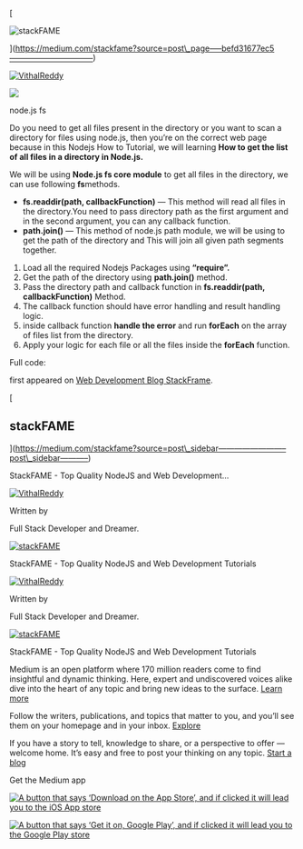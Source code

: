 \[

![stackFAME](https://miro.medium.com/max/284/1*swMzMD4QNvE5GyLpFfJR5Q.png)

\](https://medium.com/stackfame?source=post\_page—–befd31677ec5——————————–)

[![VithalReddy](https://miro.medium.com/fit/c/96/96/1*GlQSX_dAtVf7agV94PlmgA.jpeg)](https://medium.com/@vithalreddy?source=post_page-----befd31677ec5--------------------------------)

![](https://miro.medium.com/max/1108/1*ACjUS_t19OrsP-dDLytV9A.gif)

node.js fs

Do you need to get all files present in the directory or you want to scan a directory for files using node.js, then you’re on the correct web page because in this Nodejs How to Tutorial, we will learning **How to get the list of all files in a directory in Node.js.**

We will be using **Node.js fs core module** to get all files in the directory, we can use following **fs**methods.

- **fs.readdir(path, callbackFunction)** — This method will read all files in the directory.You need to pass directory path as the first argument and in the second argument, you can any callback function.
- **path.join()** — This method of node.js path module, we will be using to get the path of the directory and This will join all given path segments together.

1.  Load all the required Nodejs Packages using **“require”.**
2.  Get the path of the directory using **path.join()** method.
3.  Pass the directory path and callback function in **fs.readdir(path, callbackFunction)** Method.
4.  The callback function should have error handling and result handling logic.
5.  inside callback function **handle the error** and run **forEach** on the array of files list from the directory.
6.  Apply your logic for each file or all the files inside the **forEach** function.

Full code:

first appeared on [Web Development Blog StackFrame](https://stackfame.com/graphql-req-object).

\[

## stackFAME

\](https://medium.com/stackfame?source=post\_sidebar————————–post\_sidebar———–)

StackFAME - Top Quality NodeJS and Web Development…

[![VithalReddy](https://miro.medium.com/fit/c/160/160/1*GlQSX_dAtVf7agV94PlmgA.jpeg)](https://medium.com/@vithalreddy?source=follow_footer-------------------------------------)

Written by

Full Stack Developer and Dreamer.

[![stackFAME](https://miro.medium.com/fit/c/160/160/1*DglaZA08HEi52qKUhU1L8g.jpeg)](https://medium.com/stackfame?source=follow_footer-------------------------------------)

StackFAME - Top Quality NodeJS and Web Development Tutorials

[![VithalReddy](https://miro.medium.com/fit/c/80/80/1*GlQSX_dAtVf7agV94PlmgA.jpeg)](https://medium.com/@vithalreddy?source=follow_footer-------------------------------------)

Written by

Full Stack Developer and Dreamer.

[![stackFAME](https://miro.medium.com/fit/c/80/80/1*DglaZA08HEi52qKUhU1L8g.jpeg)](https://medium.com/stackfame?source=follow_footer-------------------------------------)

StackFAME - Top Quality NodeJS and Web Development Tutorials

Medium is an open platform where 170 million readers come to find insightful and dynamic thinking. Here, expert and undiscovered voices alike dive into the heart of any topic and bring new ideas to the surface. [Learn more](https://medium.com/about?autoplay=1&source=post_page-----befd31677ec5--------------------------------)

Follow the writers, publications, and topics that matter to you, and you’ll see them on your homepage and in your inbox. [Explore](https://medium.com/topics?source=post_page-----befd31677ec5--------------------------------)

If you have a story to tell, knowledge to share, or a perspective to offer — welcome home. It’s easy and free to post your thinking on any topic. [Start a blog](https://medium.com/creator-tools?source=post_page-----befd31677ec5--------------------------------)

Get the Medium app

[![A button that says ‘Download on the App Store’, and if clicked it will lead you to the iOS App store](https://miro.medium.com/max/270/1*Crl55Tm6yDNMoucPo1tvDg.png)](https://itunes.apple.com/app/medium-everyones-stories/id828256236?pt=698524&mt=8&ct=post_page&source=post_page-----befd31677ec5--------------------------------)

[![A button that says ‘Get it on, Google Play’, and if clicked it will lead you to the Google Play store](https://miro.medium.com/max/270/1*W_RAPQ62h0em559zluJLdQ.png)](https://play.google.com/store/apps/details?id=com.medium.reader&source=post_page-----befd31677ec5--------------------------------)
